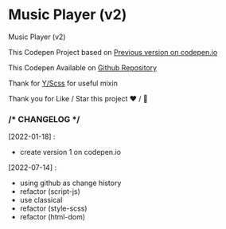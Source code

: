 # Music Player (v2)

Music Player (v2)

This Codepen Project based on <a href="https://codepen.io/miko-github/full/gORYWeQ">Previous version on codepen.io</a>

This Codepen Available on <a href="https://github.com/miko-github/weekend-music-player">Github Repository</a>

Thank for <a href="https://npmjs.com/package/@yek/sass/v/3.2.0">Y/Scss</a> for useful mixin

Thank you for Like / Star this project ❤️️ / 🌟

### /\* CHANGELOG \*/

[2022-01-18] :

-   create version 1 on codepen.io

[2022-07-14] :

-   using github as change history
-   refactor (script-js)
-   use classical
-   refactor (style-scss)
-   refactor (html-dom)
